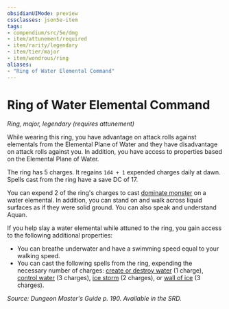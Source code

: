 ```yaml
---
obsidianUIMode: preview
cssclasses: json5e-item
tags:
- compendium/src/5e/dmg
- item/attunement/required
- item/rarity/legendary
- item/tier/major
- item/wondrous/ring
aliases: 
- "Ring of Water Elemental Command"
---
```

# Ring of Water Elemental Command
*Ring, major, legendary (requires attunement)*  


While wearing this ring, you have advantage on attack rolls against elementals from the Elemental Plane of Water and they have disadvantage on attack rolls against you. In addition, you have access to properties based on the Elemental Plane of Water.

The ring has 5 charges. It regains `1d4 + 1` expended charges daily at dawn. Spells cast from the ring have a save DC of 17.

You can expend 2 of the ring's charges to cast [dominate monster](compendium/spells/dominate-monster.md) on a water elemental. In addition, you can stand on and walk across liquid surfaces as if they were solid ground. You can also speak and understand Aquan.

If you help slay a water elemental while attuned to the ring, you gain access to the following additional properties:

- You can breathe underwater and have a swimming speed equal to your walking speed.  
- You can cast the following spells from the ring, expending the necessary number of charges: [create or destroy water](compendium/spells/create-or-destroy-water.md) (1 charge), [control water](compendium/spells/control-water.md) (3 charges), [ice storm](compendium/spells/ice-storm.md) (2 charges), or [wall of ice](compendium/spells/wall-of-ice.md) (3 charges).  

*Source: Dungeon Master's Guide p. 190. Available in the SRD.*